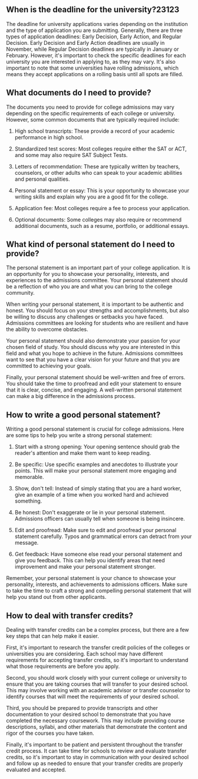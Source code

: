 ## When is the deadline for the university?23123
The deadline for university applications varies depending on the institution and the type of application you are submitting. Generally, there are three types of application deadlines: Early Decision, Early Action, and Regular Decision. Early Decision and Early Action deadlines are usually in November, while Regular Decision deadlines are typically in January or February. However, it's important to check the specific deadlines for each university you are interested in applying to, as they may vary. It's also important to note that some universities have rolling admissions, which means they accept applications on a rolling basis until all spots are filled.
## What documents do I need to provide?
The documents you need to provide for college admissions may vary depending on the specific requirements of each college or university. However, some common documents that are typically required include:

1. High school transcripts: These provide a record of your academic performance in high school.

2. Standardized test scores: Most colleges require either the SAT or ACT, and some may also require SAT Subject Tests.

3. Letters of recommendation: These are typically written by teachers, counselors, or other adults who can speak to your academic abilities and personal qualities.

4. Personal statement or essay: This is your opportunity to showcase your writing skills and explain why you are a good fit for the college.

5. Application fee: Most colleges require a fee to process your application.

6. Optional documents: Some colleges may also require or recommend additional documents, such as a resume, portfolio, or additional essays.
## What kind of personal statement do I need to provide?
The personal statement is an important part of your college application. It is an opportunity for you to showcase your personality, interests, and experiences to the admissions committee. Your personal statement should be a reflection of who you are and what you can bring to the college community.

When writing your personal statement, it is important to be authentic and honest. You should focus on your strengths and accomplishments, but also be willing to discuss any challenges or setbacks you have faced. Admissions committees are looking for students who are resilient and have the ability to overcome obstacles.

Your personal statement should also demonstrate your passion for your chosen field of study. You should discuss why you are interested in this field and what you hope to achieve in the future. Admissions committees want to see that you have a clear vision for your future and that you are committed to achieving your goals.

Finally, your personal statement should be well-written and free of errors. You should take the time to proofread and edit your statement to ensure that it is clear, concise, and engaging. A well-written personal statement can make a big difference in the admissions process.
## How to write a good personal statement?
Writing a good personal statement is crucial for college admissions. Here are some tips to help you write a strong personal statement:

1. Start with a strong opening: Your opening sentence should grab the reader's attention and make them want to keep reading.

2. Be specific: Use specific examples and anecdotes to illustrate your points. This will make your personal statement more engaging and memorable.

3. Show, don't tell: Instead of simply stating that you are a hard worker, give an example of a time when you worked hard and achieved something.

4. Be honest: Don't exaggerate or lie in your personal statement. Admissions officers can usually tell when someone is being insincere.

5. Edit and proofread: Make sure to edit and proofread your personal statement carefully. Typos and grammatical errors can detract from your message.

6. Get feedback: Have someone else read your personal statement and give you feedback. This can help you identify areas that need improvement and make your personal statement stronger.

Remember, your personal statement is your chance to showcase your personality, interests, and achievements to admissions officers. Make sure to take the time to craft a strong and compelling personal statement that will help you stand out from other applicants.
## How to deal with transfer credits?
Dealing with transfer credits can be a complex process, but there are a few key steps that can help make it easier. 

First, it's important to research the transfer credit policies of the colleges or universities you are considering. Each school may have different requirements for accepting transfer credits, so it's important to understand what those requirements are before you apply.

Second, you should work closely with your current college or university to ensure that you are taking courses that will transfer to your desired school. This may involve working with an academic advisor or transfer counselor to identify courses that will meet the requirements of your desired school.

Third, you should be prepared to provide transcripts and other documentation to your desired school to demonstrate that you have completed the necessary coursework. This may include providing course descriptions, syllabi, and other materials that demonstrate the content and rigor of the courses you have taken.

Finally, it's important to be patient and persistent throughout the transfer credit process. It can take time for schools to review and evaluate transfer credits, so it's important to stay in communication with your desired school and follow up as needed to ensure that your transfer credits are properly evaluated and accepted.
